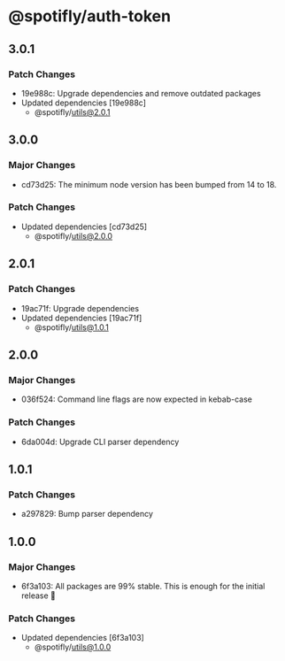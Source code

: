 # @spotifly/auth-token

## 3.0.1

### Patch Changes

- 19e988c: Upgrade dependencies and remove outdated packages
- Updated dependencies [19e988c]
  - @spotifly/utils@2.0.1

## 3.0.0

### Major Changes

- cd73d25: The minimum node version has been bumped from 14 to 18.

### Patch Changes

- Updated dependencies [cd73d25]
  - @spotifly/utils@2.0.0

## 2.0.1

### Patch Changes

- 19ac71f: Upgrade dependencies
- Updated dependencies [19ac71f]
  - @spotifly/utils@1.0.1

## 2.0.0

### Major Changes

- 036f524: Command line flags are now expected in kebab-case

### Patch Changes

- 6da004d: Upgrade CLI parser dependency

## 1.0.1

### Patch Changes

- a297829: Bump parser dependency

## 1.0.0

### Major Changes

- 6f3a103: All packages are 99% stable. This is enough for the initial release 🎉

### Patch Changes

- Updated dependencies [6f3a103]
  - @spotifly/utils@1.0.0
